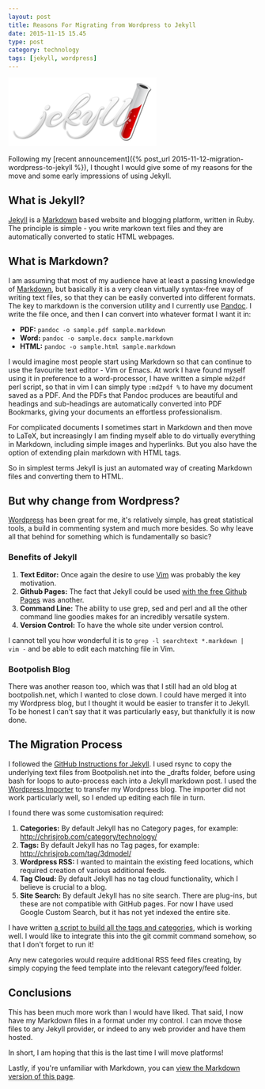 ```yaml
--- 
layout: post 
title: Reasons For Migrating from Wordpress to Jekyll
date: 2015-11-15 15.45
type: post 
category: technology
tags: [jekyll, wordpress]
---
```


<img src="/assets/jekyll.png" class="image-right" alt="Jekyll icon">

Following my [recent announcement]({% post_url 2015-11-12-migration-wordpress-to-jekyll %}), I thought I would give some of my reasons for the move and some early impressions of using Jekyll. 


What is Jekyll?
---------------

[Jekyll] is a [Markdown] based website and blogging platform, written in Ruby. 
The principle is simple - you write markown text files and they are automatically converted to static HTML webpages.

<!--more-->

What is Markdown?
-----------------

I am assuming that most of my audience have at least a passing knowledge of [Markdown], but basically it is a very clean virtually syntax-free way of writing text files, so that they can be easily converted into different formats. 
The key to markdown is the conversion utility and I currently use [Pandoc]. 
I write the file once, and then I can convert into whatever format I want it in:

 * **PDF:** `pandoc -o sample.pdf sample.markdown`
 * **Word:** `pandoc -o sample.docx sample.markdown`
 * **HTML:** `pandoc -o sample.html sample.markdown`

I would imagine most people start using Markdown so that can continue to use the favourite text editor - Vim or Emacs. 
At work I have found myself using it in preference to a word-processor, I have written a simple `md2pdf` perl script, so that in vim I can simply type `:md2pdf %` to have my document saved as a PDF. 
And the PDFs that Pandoc produces are beautiful and headings and sub-headings are automatically converted into PDF Bookmarks, giving your documents an effortless professionalism.

For complicated documents I sometimes start in Markdown and then move to LaTeX, but increasingly I am finding myself able to do virtually everything in Markdown, including simple images and hyperlinks. 
But you also have the option of extending plain markdown with HTML tags.

So in simplest terms Jekyll is just an automated way of creating Markdown files and converting them to HTML.


But why change from Wordpress?
------------------------------

[Wordpress] has been great for me, it's relatively simple, has great statistical tools, a build in commenting system and much more besides. 
So why leave all that behind for something which is fundamentally so basic?

### Benefits of Jekyll

 1. **Text Editor:** Once again the desire to use [Vim] was probably the key motivation. 
 2. **Github Pages:** The fact that Jekyll could be used [with the free Github Pages][github] was another. 
 3. **Command Line:** The ability to use grep, sed and perl and all the other command line goodies makes for an incredibly versatile system.
 4. **Version Control:** To have the whole site under version control.

I cannot tell you how wonderful it is to `grep -l searchtext *.markdown | vim -` and be able to edit each matching file in Vim.

### Bootpolish Blog

There was another reason too, which was that I still had an old blog at bootpolish.net, which I wanted to close down. 
I could have merged it into my Wordpress blog, but I thought it would be easier to transfer it to Jekyll. 
To be honest I can't say that it was particularly easy, but thankfully it is now done.


The Migration Process
---------------------

I followed the [GitHub Instructions for Jekyll][github].
I used rsync to copy the underlying text files from Bootpolish.net into the _drafts folder, before using bash for loops to auto-process each into a Jekyll markdown post. 
I used the [Wordpress Importer] to transfer my Wordpress blog.
The importer did not work particularly well, so I ended up editing each file in turn.

I found there was some customisation required: 

 1. **Categories:** By default Jekyll has no Category pages, for example: http://chrisjrob.com/category/technology/
 2. **Tags:** By default Jekyll has no Tag pages, for example: http://chrisjrob.com/tag/3dmodel/ 
 3. **Wordpress RSS:** I wanted to maintain the existing feed locations, which required creation of various additional feeds.
 4. **Tag Cloud:** By default Jekyll has no tag cloud functionality, which I believe is crucial to a blog.
 5. **Site Search:** By default Jekyll has no site search. There are plug-ins, but these are not compatible with GitHub pages. For now I have used Google Custom Search, but it has not yet indexed the entire site.

I have written [a script to build all the tags and categories](https://github.com/chrisjrob/chrisjrob.github.io/blob/master/tagger), which is working well. 
I would like to integrate this into the git commit command somehow, so that I don't forget to run it!

Any new categories would require additional RSS feed files creating, by simply copying the feed template into the relevant category/feed folder.


Conclusions
-----------

This has been much more work than I would have liked. 
That said, I now have my Markdown files in a format under my control. 
I can move those files to any Jekyll provider, or indeed to any web provider and have them hosted.

In short, I am hoping that this is the last time I will move platforms!

Lastly, if you're unfamiliar with Markdown, you can [view the Markdown version of this page](https://raw.githubusercontent.com/chrisjrob/chrisjrob.github.io/master/_posts/2015-11-15-reasons-for-migrating-from-wordpress-to-jekyll.md).


[jekyll]: http://jekyllrb.com
[markdown]: http://daringfireball.net/projects/markdown/
[pandoc]: http://pandoc.org/
[dillinger]: http://chrisjrob.com/tag/markdown/
[wordpress]: http://wordpress.com
[vim]: http://www.vim.org
[github]: https://help.github.com/articles/using-jekyll-with-pages/
[wordpress importer]: http://import.jekyllrb.com/docs/wordpressdotcom/


